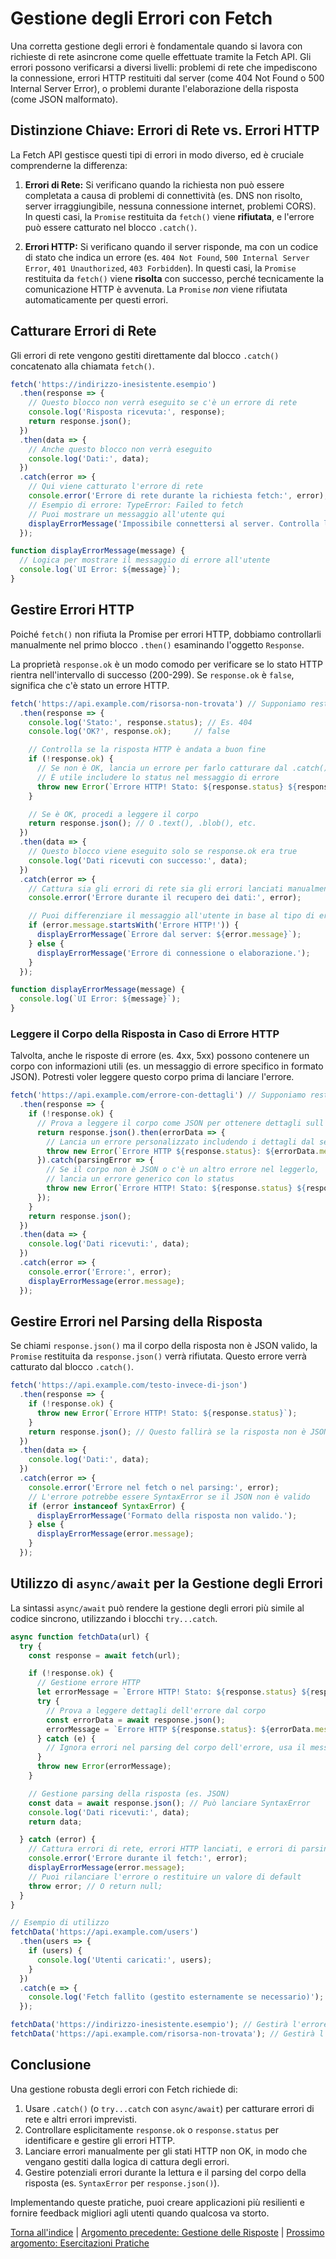 # Gestione degli Errori con Fetch

Una corretta gestione degli errori è fondamentale quando si lavora con richieste di rete asincrone come quelle effettuate tramite la Fetch API. Gli errori possono verificarsi a diversi livelli: problemi di rete che impediscono la connessione, errori HTTP restituiti dal server (come 404 Not Found o 500 Internal Server Error), o problemi durante l'elaborazione della risposta (come JSON malformato).

## Distinzione Chiave: Errori di Rete vs. Errori HTTP

La Fetch API gestisce questi tipi di errori in modo diverso, ed è cruciale comprenderne la differenza:

1.  **Errori di Rete:** Si verificano quando la richiesta non può essere completata a causa di problemi di connettività (es. DNS non risolto, server irraggiungibile, nessuna connessione internet, problemi CORS). In questi casi, la `Promise` restituita da `fetch()` viene **rifiutata**, e l'errore può essere catturato nel blocco `.catch()`.

2.  **Errori HTTP:** Si verificano quando il server risponde, ma con un codice di stato che indica un errore (es. `404 Not Found`, `500 Internal Server Error`, `401 Unauthorized`, `403 Forbidden`). In questi casi, la `Promise` restituita da `fetch()` viene **risolta** con successo, perché tecnicamente la comunicazione HTTP è avvenuta. La `Promise` *non* viene rifiutata automaticamente per questi errori.

## Catturare Errori di Rete

Gli errori di rete vengono gestiti direttamente dal blocco `.catch()` concatenato alla chiamata `fetch()`.

```javascript
fetch('https://indirizzo-inesistente.esempio')
  .then(response => {
    // Questo blocco non verrà eseguito se c'è un errore di rete
    console.log('Risposta ricevuta:', response);
    return response.json();
  })
  .then(data => {
    // Anche questo blocco non verrà eseguito
    console.log('Dati:', data);
  })
  .catch(error => {
    // Qui viene catturato l'errore di rete
    console.error('Errore di rete durante la richiesta fetch:', error);
    // Esempio di errore: TypeError: Failed to fetch
    // Puoi mostrare un messaggio all'utente qui
    displayErrorMessage('Impossibile connettersi al server. Controlla la tua connessione.');
  });

function displayErrorMessage(message) {
  // Logica per mostrare il messaggio di errore all'utente
  console.log(`UI Error: ${message}`);
}
```

## Gestire Errori HTTP

Poiché `fetch()` non rifiuta la Promise per errori HTTP, dobbiamo controllarli manualmente nel primo blocco `.then()` esaminando l'oggetto `Response`.

La proprietà `response.ok` è un modo comodo per verificare se lo stato HTTP rientra nell'intervallo di successo (200-299). Se `response.ok` è `false`, significa che c'è stato un errore HTTP.

```javascript
fetch('https://api.example.com/risorsa-non-trovata') // Supponiamo restituisca 404
  .then(response => {
    console.log('Stato:', response.status); // Es. 404
    console.log('OK?', response.ok);     // false

    // Controlla se la risposta HTTP è andata a buon fine
    if (!response.ok) {
      // Se non è OK, lancia un errore per farlo catturare dal .catch()
      // È utile includere lo status nel messaggio di errore
      throw new Error(`Errore HTTP! Stato: ${response.status} ${response.statusText}`);
    }

    // Se è OK, procedi a leggere il corpo
    return response.json(); // O .text(), .blob(), etc.
  })
  .then(data => {
    // Questo blocco viene eseguito solo se response.ok era true
    console.log('Dati ricevuti con successo:', data);
  })
  .catch(error => {
    // Cattura sia gli errori di rete sia gli errori lanciati manualmente (Errori HTTP)
    console.error('Errore durante il recupero dei dati:', error);

    // Puoi differenziare il messaggio all'utente in base al tipo di errore se necessario
    if (error.message.startsWith('Errore HTTP!')) {
      displayErrorMessage(`Errore dal server: ${error.message}`);
    } else {
      displayErrorMessage('Errore di connessione o elaborazione.');
    }
  });

function displayErrorMessage(message) {
  console.log(`UI Error: ${message}`);
}
```

### Leggere il Corpo della Risposta in Caso di Errore HTTP

Talvolta, anche le risposte di errore (es. 4xx, 5xx) possono contenere un corpo con informazioni utili (es. un messaggio di errore specifico in formato JSON). Potresti voler leggere questo corpo prima di lanciare l'errore.

```javascript
fetch('https://api.example.com/errore-con-dettagli') // Supponiamo restituisca 400 con JSON nel corpo
  .then(response => {
    if (!response.ok) {
      // Prova a leggere il corpo come JSON per ottenere dettagli sull'errore
      return response.json().then(errorData => {
        // Lancia un errore personalizzato includendo i dettagli dal server
        throw new Error(`Errore HTTP ${response.status}: ${errorData.message || response.statusText}`);
      }).catch(parsingError => {
        // Se il corpo non è JSON o c'è un altro errore nel leggerlo,
        // lancia un errore generico con lo status
        throw new Error(`Errore HTTP! Stato: ${response.status} ${response.statusText}`);
      });
    }
    return response.json();
  })
  .then(data => {
    console.log('Dati ricevuti:', data);
  })
  .catch(error => {
    console.error('Errore:', error);
    displayErrorMessage(error.message);
  });
```

## Gestire Errori nel Parsing della Risposta

Se chiami `response.json()` ma il corpo della risposta non è JSON valido, la `Promise` restituita da `response.json()` verrà rifiutata. Questo errore verrà catturato dal blocco `.catch()`.

```javascript
fetch('https://api.example.com/testo-invece-di-json')
  .then(response => {
    if (!response.ok) {
      throw new Error(`Errore HTTP! Stato: ${response.status}`);
    }
    return response.json(); // Questo fallirà se la risposta non è JSON valido
  })
  .then(data => {
    console.log('Dati:', data);
  })
  .catch(error => {
    console.error('Errore nel fetch o nel parsing:', error);
    // L'errore potrebbe essere SyntaxError se il JSON non è valido
    if (error instanceof SyntaxError) {
      displayErrorMessage('Formato della risposta non valido.');
    } else {
      displayErrorMessage(error.message);
    }
  });
```

## Utilizzo di `async/await` per la Gestione degli Errori

La sintassi `async/await` può rendere la gestione degli errori più simile al codice sincrono, utilizzando i blocchi `try...catch`.

```javascript
async function fetchData(url) {
  try {
    const response = await fetch(url);

    if (!response.ok) {
      // Gestione errore HTTP
      let errorMessage = `Errore HTTP! Stato: ${response.status} ${response.statusText}`;
      try {
        // Prova a leggere dettagli dell'errore dal corpo
        const errorData = await response.json();
        errorMessage = `Errore HTTP ${response.status}: ${errorData.message || response.statusText}`;
      } catch (e) {
        // Ignora errori nel parsing del corpo dell'errore, usa il messaggio generico
      }
      throw new Error(errorMessage);
    }

    // Gestione parsing della risposta (es. JSON)
    const data = await response.json(); // Può lanciare SyntaxError
    console.log('Dati ricevuti:', data);
    return data;

  } catch (error) {
    // Cattura errori di rete, errori HTTP lanciati, e errori di parsing
    console.error('Errore durante il fetch:', error);
    displayErrorMessage(error.message);
    // Puoi rilanciare l'errore o restituire un valore di default
    throw error; // O return null;
  }
}

// Esempio di utilizzo
fetchData('https://api.example.com/users')
  .then(users => {
    if (users) {
      console.log('Utenti caricati:', users);
    }
  })
  .catch(e => {
    console.log('Fetch fallito (gestito esternamente se necessario)');
  });

fetchData('https://indirizzo-inesistente.esempio'); // Gestirà l'errore di rete
fetchData('https://api.example.com/risorsa-non-trovata'); // Gestirà l'errore 404
```

## Conclusione

Una gestione robusta degli errori con Fetch richiede di:

1.  Usare `.catch()` (o `try...catch` con `async/await`) per catturare errori di rete e altri errori imprevisti.
2.  Controllare esplicitamente `response.ok` o `response.status` per identificare e gestire gli errori HTTP.
3.  Lanciare errori manualmente per gli stati HTTP non OK, in modo che vengano gestiti dalla logica di cattura degli errori.
4.  Gestire potenziali errori durante la lettura e il parsing del corpo della risposta (es. `SyntaxError` per `response.json()`).

Implementando queste pratiche, puoi creare applicazioni più resilienti e fornire feedback migliori agli utenti quando qualcosa va storto.

[Torna all'indice](../README.md) | [Argomento precedente: Gestione delle Risposte](./04_Gestione_Risposte.md) | [Prossimo argomento: Esercitazioni Pratiche](../esercitazioni/README.md)
